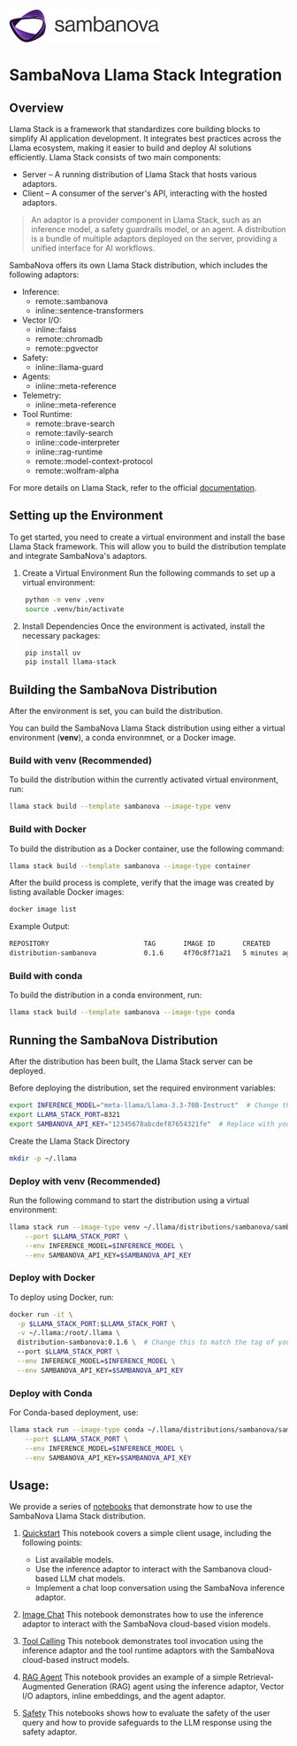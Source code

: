 <a href="https://sambanova.ai/">
<picture>
  <source media="(prefers-color-scheme: dark)" srcset="../../images/SambaNova-light-logo-1.png" height="60">
  <img alt="SambaNova logo" src="../../images/SambaNova-dark-logo-1.png" height="60">
</picture>
</a>

# SambaNova Llama Stack Integration

## Overview

Llama Stack is a framework that standardizes core building blocks to simplify AI application development. It integrates best practices across the Llama ecosystem, making it easier to build and deploy AI solutions efficiently. Llama Stack consists of two main components:

- Server – A running distribution of Llama Stack that hosts various adaptors.
- Client – A consumer of the server's API, interacting with the hosted adaptors.

> An adaptor is a provider component in Llama Stack, such as an inference model, a safety guardrails model, or an agent. A distribution is a bundle of multiple adaptors deployed on the server, providing a unified interface for AI workflows.

SambaNova offers its own Llama Stack distribution, which includes the following adaptors:

- Inference:
    - remote::sambanova
    - inline::sentence-transformers
- Vector I/O:
    - inline::faiss
    - remote::chromadb
    - remote::pgvector
- Safety:
    - inline::llama-guard
- Agents:
    - inline::meta-reference
- Telemetry:
    - inline::meta-reference
- Tool Runtime:
    - remote::brave-search
    - remote::tavily-search
    - inline::code-interpreter
    - inline::rag-runtime
    - remote::model-context-protocol
    - remote::wolfram-alpha

For more details on Llama Stack, refer to the official [documentation](https://llama-stack.readthedocs.io/en/latest/index.html).

## Setting up the Environment

To get started, you need to create a virtual environment and install the base Llama Stack framework. This will allow you to build the distribution template and integrate SambaNova's adaptors.

1. Create a Virtual Environment
Run the following commands to set up a virtual environment:

``` bash
    python -m venv .venv
    source .venv/bin/activate
```

2. Install Dependencies
Once the environment is activated, install the necessary packages:

``` bash
    pip install uv
    pip install llama-stack
```

## Building the SambaNova Distribution

After the environment is set, you can build the distribution.

You can build the SambaNova Llama Stack distribution using either a virtual environment (**venv**), a conda environmnet, or a Docker image.  

### Build with venv (Recommended)  

To build the distribution within the currently activated virtual environment, run:

```bash
llama stack build --template sambanova --image-type venv
```

### Build with Docker  

To build the distribution as a Docker container, use the following command:  

```bash
llama stack build --template sambanova --image-type container  
```

After the build process is complete, verify that the image was created by listing available Docker images:  

```bash
docker image list
```

Example Output:

``` bash
REPOSITORY                        TAG       IMAGE ID       CREATED          SIZE
distribution-sambanova            0.1.6     4f70c8f71a21   5 minutes ago    1.3GB
```


### Build with conda

To build the distribution in a conda environment, run:

``` bash
llama stack build --template sambanova --image-type conda
```

## Running the SambaNova Distribution

After the distribution has been built, the Llama Stack server can be deployed.

Before deploying the distribution, set the required environment variables:

```bash
export INFERENCE_MODEL="meta-llama/Llama-3.3-70B-Instruct"  # Change this to the desired default model
export LLAMA_STACK_PORT=8321
export SAMBANOVA_API_KEY="12345678abcdef87654321fe"  # Replace with your SambaNova Cloud API key
```

Create the Llama Stack Directory

```bash
mkdir -p ~/.llama
```

### Deploy with venv (Recommended)

Run the following command to start the distribution using a virtual environment:

``` bash
llama stack run --image-type venv ~/.llama/distributions/sambanova/sambanova-run.yaml \
    --port $LLAMA_STACK_PORT \
    --env INFERENCE_MODEL=$INFERENCE_MODEL \
    --env SAMBANOVA_API_KEY=$SAMBANOVA_API_KEY
```

### Deploy with Docker

To deploy using Docker, run:

```bash
docker run -it \
  -p $LLAMA_STACK_PORT:$LLAMA_STACK_PORT \
  -v ~/.llama:/root/.llama \
  distribution-sambanova:0.1.6 \  # Change this to match the tag of your built image
  --port $LLAMA_STACK_PORT \
  --env INFERENCE_MODEL=$INFERENCE_MODEL \
  --env SAMBANOVA_API_KEY=$SAMBANOVA_API_KEY
```

### Deploy with Conda

For Conda-based deployment, use:

```bash
llama stack run --image-type conda ~/.llama/distributions/sambanova/sambanova-run.yaml \
    --port $LLAMA_STACK_PORT \
    --env INFERENCE_MODEL=$INFERENCE_MODEL \
    --env SAMBANOVA_API_KEY=$SAMBANOVA_API_KEY
```

## Usage:

We provide a series of [notebooks](./notebooks/) that demonstrate how to use the SambaNova Llama Stack distribution.

1. [Quickstart](./notebooks/01_Quickstart.ipynb)
    This notebook covers a simple client usage, including the following points:
    - List available models.
    - Use the inference adaptor to interact with the Sambanova cloud-based LLM chat models.
    - Implement a chat loop conversation using the SambaNova inference adaptor.

2. [Image Chat](./notebooks/02_Image_Chat.ipynb)
    This notebook demonstrates how to use the inference adaptor to interact with the SambaNova cloud-based vision models.

3. [Tool Calling](./notebooks/03_Tool_Calling.ipynb)
    This notebook demonstrates tool invocation using the inference adaptor and the tool runtime adaptors with the SambaNova cloud-based instruct models.

4. [RAG Agent](./notebooks/04_Rag_Agent.ipynb)
    This notebook provides an example of a simple Retrieval-Augmented Generation (RAG) agent using the inference adaptor, Vector I/O adaptors, inline embeddings, and the agent adaptor.

5. [Safety](./notebooks/05_Safety.ipynb)
    This notebooks shows how to evaluate the safety of the user query and how to provide safeguards to the LLM response using the safety adaptor.
